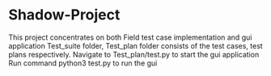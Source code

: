 # Shadow-Project
This project concentrates on both Field test case implementation and gui application
Test_suite folder, Test_plan folder consists of the test cases, test plans respectively.
Navigate to Test_plan/test.py to start the gui application
Run command python3 test.py to run the gui
